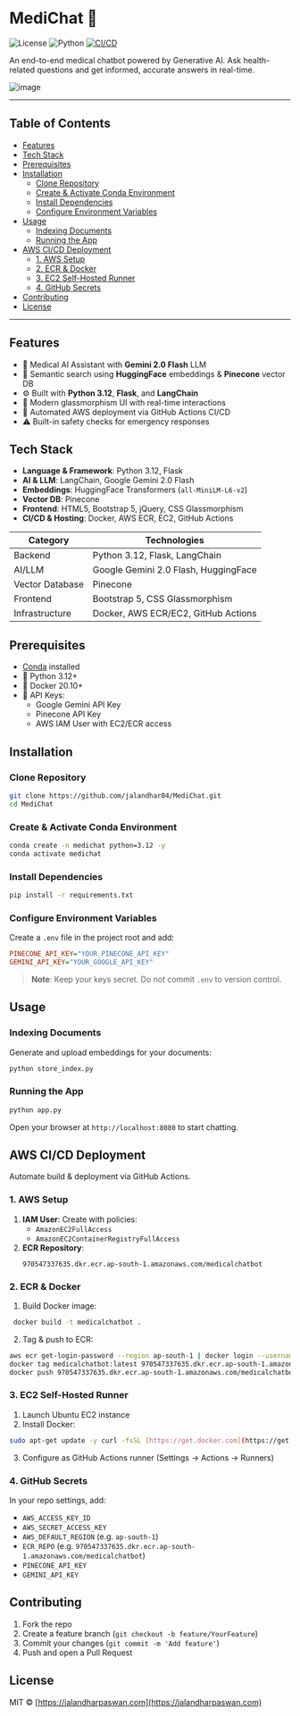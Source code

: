 # MediChat :hospital:

![License](https://img.shields.io/badge/License-MIT-blue.svg)
![Python](https://img.shields.io/badge/Python-3.12%2B-blue)
[![CI/CD](https://github.com/jalandhar04/MediChat/actions/workflows/deploy.yml/badge.svg)](https://github.com/jalandhar04/MediChat/actions)

An end-to-end medical chatbot powered by Generative AI. Ask health-related questions and get informed, accurate answers in real-time.

![image](https://github.com/user-attachments/assets/65324687-98dd-4bca-b84e-2059e4157a24)

---

## Table of Contents

- [Features](#features)
- [Tech Stack](#tech-stack)
- [Prerequisites](#prerequisites)
- [Installation](#installation)
  - [Clone Repository](#clone-repository)
  - [Create & Activate Conda Environment](#create--activate-conda-environment)
  - [Install Dependencies](#install-dependencies)
  - [Configure Environment Variables](#configure-environment-variables)
- [Usage](#usage)
  - [Indexing Documents](#indexing-documents)
  - [Running the App](#running-the-app)
- [AWS CI/CD Deployment](#aws-cicd-deployment)
  - [1. AWS Setup](#1-aws-setup)
  - [2. ECR & Docker](#2-ecr--docker)
  - [3. EC2 Self-Hosted Runner](#3-ec2-self-hosted-runner)
  - [4. GitHub Secrets](#4-github-secrets)
- [Contributing](#contributing)
- [License](#license)

---

## Features

- :brain: Medical AI Assistant with **Gemini 2.0 Flash** LLM
- :mag_right: Semantic search using **HuggingFace** embeddings & **Pinecone** vector DB
- :gear: Built with **Python 3.12**, **Flask**, and **LangChain**
- :art: Modern glassmorphism UI with real-time interactions
- :rocket: Automated AWS deployment via GitHub Actions CI/CD
- :warning: Built-in safety checks for emergency responses

## Tech Stack

- **Language & Framework**: Python 3.12, Flask
- **AI & LLM**: LangChain, Google Gemini 2.0 Flash
- **Embeddings**: HuggingFace Transformers (`all-MiniLM-L6-v2`)
- **Vector DB**: Pinecone
- **Frontend**: HTML5, Bootstrap 5, jQuery, CSS Glassmorphism
- **CI/CD & Hosting**: Docker, AWS ECR, EC2, GitHub Actions

| Category            | Technologies                          |
|---------------------|---------------------------------------|
| Backend             | Python 3.12, Flask, LangChain         |
| AI/LLM              | Google Gemini 2.0 Flash, HuggingFace  |
| Vector Database     | Pinecone                              |
| Frontend            | Bootstrap 5, CSS Glassmorphism        |
| Infrastructure      | Docker, AWS ECR/EC2, GitHub Actions   |

## Prerequisites

- [Conda](https://docs.conda.io/en/latest/) installed
- :snake: Python 3.12+
- :whale: Docker 20.10+
- :key: API Keys:
  - Google Gemini API Key
  - Pinecone API Key
  - AWS IAM User with EC2/ECR access

## Installation

### Clone Repository

```bash
git clone https://github.com/jalandhar04/MediChat.git
cd MediChat
```

### Create & Activate Conda Environment

```bash
conda create -n medichat python=3.12 -y
conda activate medichat
```

### Install Dependencies

```bash
pip install -r requirements.txt
```

### Configure Environment Variables

Create a `.env` file in the project root and add:

```ini
PINECONE_API_KEY="YOUR_PINECONE_API_KEY"
GEMINI_API_KEY="YOUR_GOOGLE_API_KEY"
```

> **Note**: Keep your keys secret. Do not commit `.env` to version control.

## Usage

### Indexing Documents

Generate and upload embeddings for your documents:

```bash
python store_index.py
```

### Running the App

```bash
python app.py
```

Open your browser at `http://localhost:8080` to start chatting.

## AWS CI/CD Deployment

Automate build & deployment via GitHub Actions.

### 1. AWS Setup

1. **IAM User**: Create with policies:
   - `AmazonEC2FullAccess`
   - `AmazonEC2ContainerRegistryFullAccess`
2. **ECR Repository**:
   ```text
   970547337635.dkr.ecr.ap-south-1.amazonaws.com/medicalchatbot
   ```

### 2. ECR & Docker

 1. Build Docker image:
   ```bash
    docker build -t medicalchatbot .
   ```
2. Tag & push to ECR:
  ```bash
aws ecr get-login-password --region ap-south-1 | docker login --username AWS --password-stdin 970547337635.dkr.ecr.ap-south-1.amazonaws.com
docker tag medicalchatbot:latest 970547337635.dkr.ecr.ap-south-1.amazonaws.com/medicalchatbot:latest
docker push 970547337635.dkr.ecr.ap-south-1.amazonaws.com/medicalchatbot:latest
 ```

### 3. EC2 Self-Hosted Runner

  1. Launch Ubuntu EC2 instance
  2. Install Docker:
   ```bash
sudo apt-get update -y curl -fsSL [https://get.docker.com](https://get.docker.com) -o get-docker.sh sudo sh get-docker.sh sudo usermod -aG docker \$USER newgrp docker
   ```
  3. Configure as GitHub Actions runner (Settings → Actions → Runners)

### 4. GitHub Secrets

In your repo settings, add:

- `AWS_ACCESS_KEY_ID`
- `AWS_SECRET_ACCESS_KEY`
- `AWS_DEFAULT_REGION` (e.g. `ap-south-1`)
- `ECR_REPO` (e.g. `970547337635.dkr.ecr.ap-south-1.amazonaws.com/medicalchatbot`)
- `PINECONE_API_KEY`
- `GEMINI_API_KEY`


## Contributing

1. Fork the repo
2. Create a feature branch (`git checkout -b feature/YourFeature`)
3. Commit your changes (`git commit -m 'Add feature'`)
4. Push and open a Pull Request

## License

MIT © [https://jalandharpaswan.com](https://jalandharpaswan.com)

